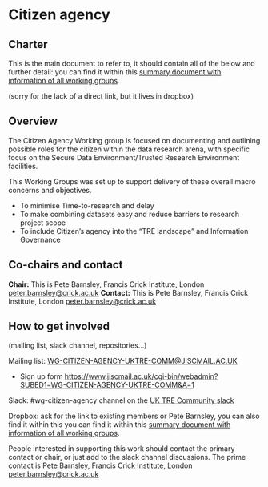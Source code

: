 # Citizen agency

## Charter

This is the main document to refer to, it should contain all of the below and further detail: you can find it within this [summary document with information of all working groups](https://docs.google.com/document/d/1uvqALeVixK6PqdkzLFVwDVhc0fPUuBdddyfQzZsRtm4/edit?usp=sharing).

(sorry for the lack of a direct link, but it lives in dropbox)

## Overview

The Citizen Agency Working group is focused on documenting and outlining possible roles for the citizen within the data research arena,
with specific focus on the Secure Data Environment/Trusted Research Environment facilities.  

This Working Groups was set up to support delivery of these overall macro concerns and objectives.

- To minimise Time-to-research and delay
- To make combining datasets easy and reduce barriers to research project scope
- To include Citizen’s agency into the “TRE landscape” and Information Governance

## Co-chairs and contact

**Chair:** This is Pete Barnsley, Francis Crick Institute, London  peter.barnsley@crick.ac.uk 
**Contact:** This is Pete Barnsley, Francis Crick Institute, London  peter.barnsley@crick.ac.uk

## How to get involved

(mailing list, slack channel, repositories…)

Mailing list: WG-CITIZEN-AGENCY-UKTRE-COMM@JISCMAIL.AC.UK

- Sign up form https://www.jiscmail.ac.uk/cgi-bin/webadmin?SUBED1=WG-CITIZEN-AGENCY-UKTRE-COMM&A=1 

Slack: #wg-citizen-agency channel on the [UK TRE Community slack](https://join.slack.com/t/uktrecommunity/shared_invite/zt-2gep86apc-QMLyIdrC2oIIsxTRzLxUqA)

Dropbox: ask for the link to existing members or Pete Barnsley,
you can also find it within this you can find it within this [summary document with information of all working groups](https://docs.google.com/document/d/1uvqALeVixK6PqdkzLFVwDVhc0fPUuBdddyfQzZsRtm4/edit?usp=sharing). 

People interested in supporting this work should contact the primary contact or chair, or just add to the slack channel discussions.
The prime contact is Pete Barnsley, Francis Crick Institute, London peter.barnsley@crick.ac.uk


